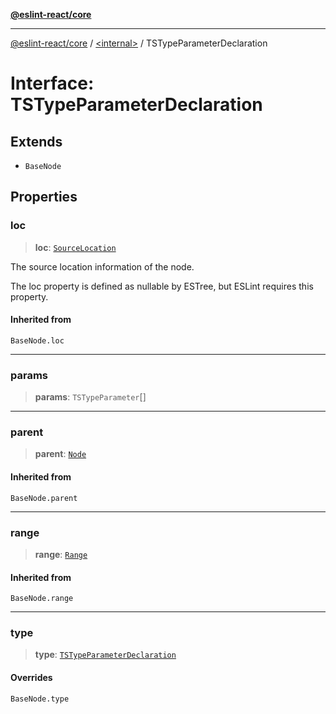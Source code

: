 [**@eslint-react/core**](../../README.md)

***

[@eslint-react/core](../../README.md) / [\<internal\>](../README.md) / TSTypeParameterDeclaration

# Interface: TSTypeParameterDeclaration

## Extends

- `BaseNode`

## Properties

### loc

> **loc**: [`SourceLocation`](SourceLocation.md)

The source location information of the node.

The loc property is defined as nullable by ESTree, but ESLint requires this property.

#### Inherited from

`BaseNode.loc`

***

### params

> **params**: `TSTypeParameter`[]

***

### parent

> **parent**: [`Node`](../type-aliases/Node.md)

#### Inherited from

`BaseNode.parent`

***

### range

> **range**: [`Range`](../type-aliases/Range.md)

#### Inherited from

`BaseNode.range`

***

### type

> **type**: [`TSTypeParameterDeclaration`](../README.md#tstypeparameterdeclaration)

#### Overrides

`BaseNode.type`
